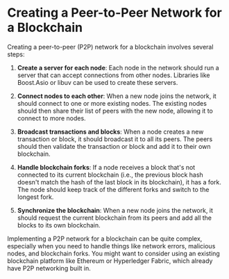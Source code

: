 # Creating a Peer-to-Peer Network for a Blockchain

Creating a peer-to-peer (P2P) network for a blockchain involves several steps:

1. **Create a server for each node**: Each node in the network should run a server that can accept connections from other nodes. Libraries like Boost.Asio or libuv can be used to create these servers.

2. **Connect nodes to each other**: When a new node joins the network, it should connect to one or more existing nodes. The existing nodes should then share their list of peers with the new node, allowing it to connect to more nodes.

3. **Broadcast transactions and blocks**: When a node creates a new transaction or block, it should broadcast it to all its peers. The peers should then validate the transaction or block and add it to their own blockchain.

4. **Handle blockchain forks**: If a node receives a block that's not connected to its current blockchain (i.e., the previous block hash doesn't match the hash of the last block in its blockchain), it has a fork. The node should keep track of the different forks and switch to the longest fork.

5. **Synchronize the blockchain**: When a new node joins the network, it should request the current blockchain from its peers and add all the blocks to its own blockchain.

Implementing a P2P network for a blockchain can be quite complex, especially when you need to handle things like network errors, malicious nodes, and blockchain forks. You might want to consider using an existing blockchain platform like Ethereum or Hyperledger Fabric, which already have P2P networking built in.
